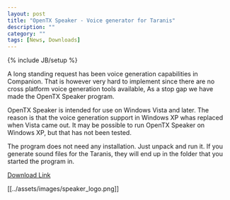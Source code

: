 ```yaml
---
layout: post
title: "OpenTX Speaker - Voice generator for Taranis"
description: ""
category: ""
tags: [News, Downloads]
---
```

{% include JB/setup %}

A long standing request has been voice generation capabilities in Companion. That is however very hard to implement since there are no cross platform voice generation tools available, As a stop gap we have made the OpenTX Speaker program.

OpenTX Speaker is intended for use on Windows Vista and later. The reason is that the voice generation support in Windows XP whas replaced when Vista came out. It may be possible to run OpenTX Speaker on Windows XP, but that has not been tested.

The program does not need any installation. Just unpack and run it. If you generate sound files for the Taranis, they will end up in the folder that you started the program in.
  
[Download Link](https://dl.dropboxusercontent.com/u/17640459/OpenTXspeak.zip)   

[[../assets/images/speaker_logo.png]]
